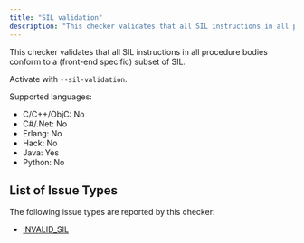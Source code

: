```yaml
---
title: "SIL validation"
description: "This checker validates that all SIL instructions in all procedure bodies conform to a (front-end specific) subset of SIL."
---
```


This checker validates that all SIL instructions in all procedure bodies conform to a (front-end specific) subset of SIL.

Activate with `--sil-validation`.

Supported languages:
- C/C++/ObjC: No
- C#/.Net: No
- Erlang: No
- Hack: No
- Java: Yes
- Python: No



## List of Issue Types

The following issue types are reported by this checker:
- [INVALID_SIL](/docs/next/all-issue-types#invalid_sil)
